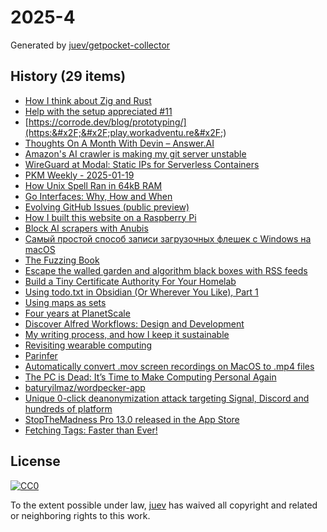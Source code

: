# 2025-4

Generated by [juev/getpocket-collector](https://github.com/juev/getpocket-collector)

## History (29 items)

- [How I think about Zig and Rust](https://lewiscampbell.tech/blog/250117.html)
- [Help with the setup appreciated #11](https://codeberg.org/actions/meta/issues/11)
- [https://corrode.dev/blog/prototyping/](https:&#x2F;&#x2F;play.workadventu.re&#x2F;)
- [Thoughts On A Month With Devin – Answer.AI](https://www.answer.ai/posts/2025-01-08-devin.html)
- [Amazon's AI crawler is making my git server unstable](https://xeiaso.net/notes/2025/amazon-crawler/)
- [WireGuard at Modal: Static IPs for Serverless Containers](https://modal.com/blog/vprox)
- [PKM Weekly - 2025-01-19](https://ednico.substack.com/p/pkm-weekly-2025-01-19)
- [How Unix Spell Ran in 64kB RAM](https://blog.codingconfessions.com/p/how-unix-spell-ran-in-64kb-ram)
- [Go Interfaces: Why, How and When](https://nyadgar.com/posts/go-interfaces-why-how-and-when/)
- [Evolving GitHub Issues (public preview)](https://github.blog/changelog/2025-01-13-evolving-github-issues-public-preview/)
- [How I built this website on a Raspberry Pi](https://mirawelner.com/posts/website_howto.html)
- [Block AI scrapers with Anubis](https://xeiaso.net/blog/2025/anubis/)
- [Самый простой способ записи загрузочных флешек с Windows на macOS](https://vc.ru/u/3171272-techunrestricted/1126234-samyi-prostoi-sposob-zapisi-zagruzochnyh-fleshek-s-windows-na-macos)
- [The Fuzzing Book](https://www.fuzzingbook.org/)
- [Escape the walled garden and algorithm black boxes with RSS feeds](https://www.johnwalker.nl/posts/escape-the-walled-garden-with-rss)
- [Build a Tiny Certificate Authority For Your Homelab](https://smallstep.com/blog/build-a-tiny-ca-with-raspberry-pi-yubikey/)
- [Using todo.txt in Obsidian (Or Wherever You Like), Part 1](http://ellanew.com/ptpl/140-2025-01-20-todo.txt-in-obsidian-1)
- [Using maps as sets](https://medium.com/@val_deleplace/using-maps-as-sets-7de3ca01d4a7)
- [Four years at PlanetScale](https://arslan.io/2025/01/20/four-years-at-planetscale/)
- [Discover Alfred Workflows: Design and Development](https://www.alfredapp.com/blog/tips-and-tricks/workflows-for-design-and-development/)
- [My writing process, and how I keep it sustainable](https://ntietz.com/blog/my-writing-process-and-how-i-keep-it-sustainable/)
- [Revisiting wearable computing](https://sachachua.com/blog/2025/01/revisiting-wearable-computing/)
- [Parinfer](https://shaunlebron.github.io/parinfer/)
- [Automatically convert .mov screen recordings on MacOS to .mp4 files](https://gist.github.com/ThisIsMissEm/ed73f1a5e9ac5afbfc1d7dc8ef642d5e)
- [The PC is Dead: It’s Time to Make Computing Personal Again](https://www.vintagecomputing.com/index.php/archives/3292/the-pc-is-dead-its-time-to-make-computing-personal-again)
- [baturyilmaz/wordpecker-app](https://github.com/baturyilmaz/wordpecker-app)
- [Unique 0-click deanonymization attack targeting Signal, Discord and hundreds of platform](https://gist.github.com/hackermondev/45a3cdfa52246f1d1201c1e8cdef6117)
- [StopTheMadness Pro 13.0 released in the App Store](https://underpassapp.com/news/2025/1/2.html)
- [Fetching Tags: Faster than Ever!](https://dolthub.com/blog/2025-01-22-fetching-tags-is-faster-now/)

## License

[![CC0](https://mirrors.creativecommons.org/presskit/buttons/88x31/svg/cc-zero.svg)](https://creativecommons.org/publicdomain/zero/1.0/)

To the extent possible under law, [juev](https://github.com/juev) has waived all copyright and related or neighboring rights to this work.

